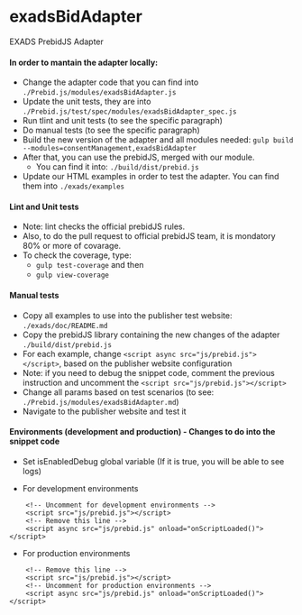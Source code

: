 # exadsBidAdapter
EXADS PrebidJS Adapter

#### In order to mantain the adapter locally:

* Change the adapter code that you can find into `./Prebid.js/modules/exadsBidAdapter.js`
* Update the unit tests, they are into `./Prebid.js/test/spec/modules/exadsBidAdapter_spec.js`
* Run tlint and unit tests (to see the specific paragraph)
* Do manual tests (to see the specific paragraph)
* Build the new version of the adapter and all modules needed: `gulp build --modules=consentManagement,exadsBidAdapter`
* After that, you can use the prebidJS, merged with our module. 
    * You can find it into:  `./build/dist/prebid.js`
* Update our HTML examples in order to test the adapter. You can find them into `./exads/examples`

#### Lint and Unit tests
* Note: lint checks the official prebidJS rules.
* Also, to do the pull request to official prebidJS team, it is mondatory 80% or more of covarage. 
* To check the coverage, type:
  * `gulp test-coverage` and then
  * `gulp view-coverage`

#### Manual tests
* Copy all examples to use into the publisher test website: `./exads/doc/README.md`
* Copy the prebidJS library containing the new changes of the adapter `./build/dist/prebid.js`
* For each example, change `<script async src="js/prebid.js"></script>`, based on the publisher website configuration 
 * Note: if you need to debug the snippet code, comment the previous instruction and uncomment the `<script src="js/prebid.js"></script>` 
* Change all params based on test scenarios (to see: `./Prebid.js/modules/exadsBidAdapter.md`)
* Navigate to the publisher website and test it

#### Environments (development and production) - Changes to do into the snippet code
* Set isEnabledDebug global variable (If it is true, you will be able to see logs)

* For development environments
```
    <!-- Uncomment for development environments -->
    <script src="js/prebid.js"></script>
    <!-- Remove this line -->
    <script async src="js/prebid.js" onload="onScriptLoaded()"></script>
```
* For production environments
```
    <!-- Remove this line -->
    <script src="js/prebid.js"></script>
    <!-- Uncomment for production environments -->
    <script async src="js/prebid.js" onload="onScriptLoaded()"></script>
```